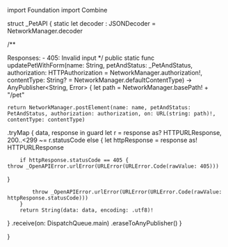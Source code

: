 import Foundation
import Combine


struct _PetAPI {
    static let decoder : JSONDecoder = NetworkManager.decoder

/**


Responses:
    - 405: Invalid input
*/
public static func updatePetWithForm(name: String, petAndStatus: _PetAndStatus, authorization: HTTPAuthorization = NetworkManager.authorization!, contentType: String? = NetworkManager.defaultContentType) -> AnyPublisher<String, Error> {
let path = NetworkManager.basePath! + "/pet"

    return NetworkManager.postElement(name: name, petAndStatus: PetAndStatus, authorization: authorization, on: URL(string: path)!, contentType: contentType)
.tryMap { data, response in
        guard let r = response as? HTTPURLResponse, 200..<299 ~= r.statusCode else {
        let httpResponse = response as! HTTPURLResponse

        if httpResponse.statusCode == 405 {
    throw _OpenAPIError.urlError(URLError(URLError.Code(rawValue: 405)))
}

            throw _OpenAPIError.urlError(URLError(URLError.Code(rawValue: httpResponse.statusCode)))
        }
        return String(data: data, encoding: .utf8)!
}
    .receive(on: DispatchQueue.main)
    .eraseToAnyPublisher()
}

}
